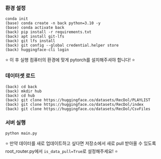 ### 환경 설정

```
conda init
(base) conda create -n back python=3.10 -y
(base) conda activate back
(back) pip install -r requirements.txt
(back) apt install git-lfs
(back) git lfs install
(back) git config --global credential.helper store
(back) huggingface-cli login
```

⭐️ 이 후 실행 컴퓨터의 환경에 맞게 pytorch를 설치해주셔야 합니다! ⭐️

### 데이터셋 로드

```
(back) cd back
(back) mkdir hub
(back) cd hub
(back) git clone https://huggingface.co/datasets/RecDol/PLAYLIST
(back) git clone https://huggingface.co/datasets/RecDol/index
(back) git clone https://huggingface.co/datasets/RecDol/CsvFiles
```

### 서버 실행

```
python main.py
```

⭐️ 만약 데이터를 새로 업데이트하고 싶다면 저장소에서 새로 pull 받아올 수 있도록 root_router.py에서 `is_data_pull=True`로 설정해주세요! ⭐️
